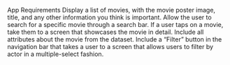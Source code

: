 App Requirements
Display a list of movies, with the movie poster image, title, and any other information you think is important.
Allow the user to search for a specific movie through a search bar.
If a user taps on a movie, take them to a screen that showcases the movie in detail. Include all attributes about the movie from the dataset.
Include a “Filter” button in the navigation bar that takes a user to a screen that allows users to filter by actor in a multiple-select fashion.
